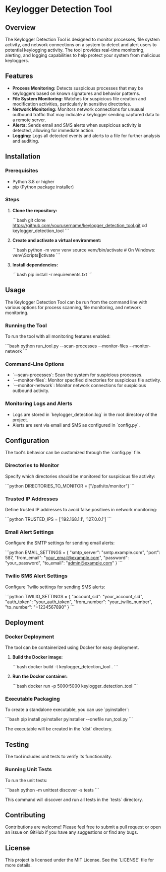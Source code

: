 
# Keylogger Detection Tool

## Overview

The Keylogger Detection Tool is designed to monitor processes, file system activity, and network connections on a system to detect and alert users to potential keylogging activity. The tool provides real-time monitoring, alerting, and logging capabilities to help protect your system from malicious keyloggers.

## Features

- **Process Monitoring:** Detects suspicious processes that may be keyloggers based on known signatures and behavior patterns.
- **File System Monitoring:** Watches for suspicious file creation and modification activities, particularly in sensitive directories.
- **Network Monitoring:** Monitors network connections for unusual outbound traffic that may indicate a keylogger sending captured data to a remote server.
- **Alerts:** Sends email and SMS alerts when suspicious activity is detected, allowing for immediate action.
- **Logging:** Logs all detected events and alerts to a file for further analysis and auditing.

## Installation

### Prerequisites

- Python 3.8 or higher
- pip (Python package installer)

### Steps

1. **Clone the repository:**

   \`\`\`bash
   git clone https://github.com/yourusername/keylogger_detection_tool.git
   cd keylogger_detection_tool
   \`\`\`

2. **Create and activate a virtual environment:**

   \`\`\`bash
   python -m venv venv
   source venv/bin/activate  # On Windows: venv\Scriptsctivate
   \`\`\`

3. **Install dependencies:**

   \`\`\`bash
   pip install -r requirements.txt
   \`\`\`

## Usage

The Keylogger Detection Tool can be run from the command line with various options for process scanning, file monitoring, and network monitoring.

### Running the Tool

To run the tool with all monitoring features enabled:

\`\`\`bash
python run_tool.py --scan-processes --monitor-files --monitor-network
\`\`\`

### Command-Line Options

- \`--scan-processes\`: Scan the system for suspicious processes.
- \`--monitor-files\`: Monitor specified directories for suspicious file activity.
- \`--monitor-network\`: Monitor network connections for suspicious outbound activity.

### Monitoring Logs and Alerts

- Logs are stored in \`keylogger_detection.log\` in the root directory of the project.
- Alerts are sent via email and SMS as configured in \`config.py\`.

## Configuration

The tool's behavior can be customized through the \`config.py\` file.

### Directories to Monitor

Specify which directories should be monitored for suspicious file activity:

\`\`\`python
DIRECTORIES_TO_MONITOR = ["/path/to/monitor"]
\`\`\`

### Trusted IP Addresses

Define trusted IP addresses to avoid false positives in network monitoring:

\`\`\`python
TRUSTED_IPS = ['192.168.1.1', '127.0.0.1']
\`\`\`

### Email Alert Settings

Configure the SMTP settings for sending email alerts:

\`\`\`python
EMAIL_SETTINGS = {
    "smtp_server": "smtp.example.com",
    "port": 587,
    "from_email": "your_email@example.com",
    "password": "your_password",
    "to_email": "admin@example.com"
}
\`\`\`

### Twilio SMS Alert Settings

Configure Twilio settings for sending SMS alerts:

\`\`\`python
TWILIO_SETTINGS = {
    "account_sid": "your_account_sid",
    "auth_token": "your_auth_token",
    "from_number": "your_twilio_number",
    "to_number": "+1234567890"
}
\`\`\`

## Deployment

### Docker Deployment

The tool can be containerized using Docker for easy deployment.

1. **Build the Docker image:**

   \`\`\`bash
   docker build -t keylogger_detection_tool .
   \`\`\`

2. **Run the Docker container:**

   \`\`\`bash
   docker run -p 5000:5000 keylogger_detection_tool
   \`\`\`

### Executable Packaging

To create a standalone executable, you can use \`pyinstaller\`:

\`\`\`bash
pip install pyinstaller
pyinstaller --onefile run_tool.py
\`\`\`

The executable will be created in the \`dist\` directory.

## Testing

The tool includes unit tests to verify its functionality.

### Running Unit Tests

To run the unit tests:

\`\`\`bash
python -m unittest discover -s tests
\`\`\`

This command will discover and run all tests in the \`tests\` directory.

## Contributing

Contributions are welcome! Please feel free to submit a pull request or open an issue on GitHub if you have any suggestions or find any bugs.

## License

This project is licensed under the MIT License. See the \`LICENSE\` file for more details.
